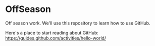 # OffSeason
Off season work. We'll use this repository to learn how to use GitHub. 

Here's a place to start reading about GitHub:
https://guides.github.com/activities/hello-world/
